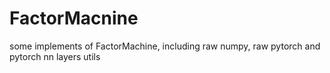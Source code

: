 # FactorMacnine
some implements of FactorMachine, including raw numpy, raw pytorch  and pytorch nn layers utils
